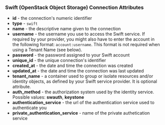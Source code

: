 ### Swift (OpenStack Object Storage) Connection Attributes

* **id** - the connection's numeric identifier
* **type** - `swift`
* **name** - the descriptive name given to the connection
* **username** - the username you use to access the Swift service. If required by your provider, you might also have to enter the account in the following format: `account:username`. This format is not required when using a Tenant Name (see below).
* **password** - the password assigned to your Swift account
* **unique_id** - the unique connection's identifier
* **created_at** - the date and time the connection was created
* **updated_at** - the date and time the connection was last updated
* **tenant_name** - a container used to group or isolate resources and/or identity objects, as defined by your Swift service provider. It is optional attribute.
* **auth_method** - the authorization system used by the identity service. Possible values: **swauth**, **keystone**
* **authentication_service** - the url of the authentication service used to authenticate you
* **private_authentication_service** - name of the private authetication service
